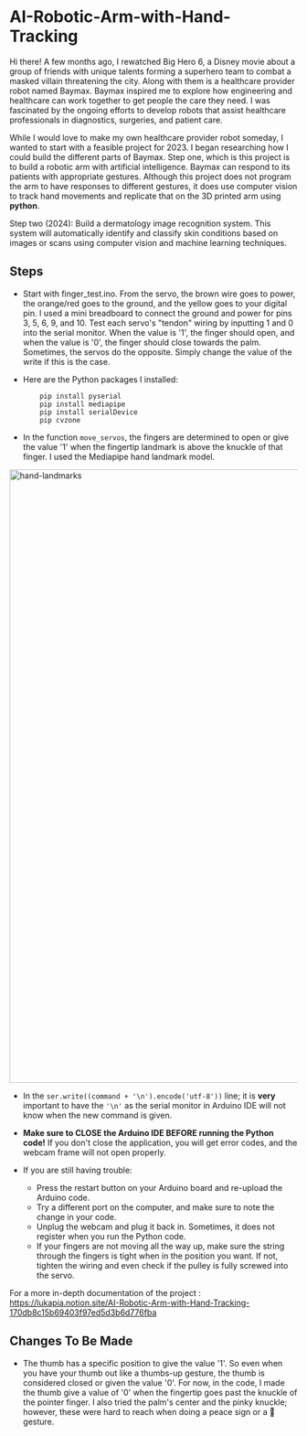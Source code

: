 # AI-Robotic-Arm-with-Hand-Tracking

Hi there! A few months ago, I rewatched Big Hero 6, a Disney movie about a group of friends with unique talents forming a superhero team to combat a masked villain threatening the city. Along with them is a healthcare provider robot named Baymax. Baymax inspired me to explore how engineering and healthcare can work together to get people the care they need. I was fascinated by the ongoing efforts to develop robots that assist healthcare professionals in diagnostics, surgeries, and patient care.

While I would love to make my own healthcare provider robot someday, I wanted to start with a feasible project for 2023. I began researching how I could build the different parts of Baymax. Step one, which is this project is to build a robotic arm with artificial intelligence. Baymax can respond to its patients with appropriate gestures. Although this project does not program the arm to have responses to different gestures, it does use computer vision to track hand movements and replicate that on the 3D printed arm using **python**. 

Step two (2024): Build a dermatology image recognition system. This system will automatically identify and classify skin conditions based on images or scans using computer vision and machine learning techniques. 


## Steps

- Start with finger_test.ino. From the servo, the brown wire goes to power, the orange/red goes to the ground, and the yellow goes to your digital pin. I used a mini breadboard to connect the ground and power for pins 3, 5, 6, 9, and 10. Test each servo's "tendon" wiring by inputting 1 and 0 into the serial monitor. When the value is '1', the finger should open, and when the value is '0', the finger should close towards the palm. Sometimes, the servos do the opposite. Simply change the value of the write if this is the case.

- Here are the Python packages I installed:
   ```
       pip install pyserial
       pip install mediapipe
       pip install serialDevice
       pip cvzone
   ```

- In the function `move_servos`, the fingers are determined to open or give the value '1' when the fingertip landmark is above the knuckle of that finger. I used the Mediapipe hand landmark model. 
<img width="1073" alt="hand-landmarks" src="https://github.com/liapia99/AI-Robotic-Arm-with-Hand-Tracking/assets/98356859/977a67f3-abdb-46c4-b090-85cb6d2fc756">

- In the `ser.write((command + '\n').encode('utf-8'))` line; it is **very** important to have the `'\n'` as the serial monitor in Arduino IDE will not know when the new command is given.

- **Make sure to CLOSE the Arduino IDE BEFORE running the Python code!** If you don't close the application, you will get error codes, and the webcam frame will not open properly.

- If you are still having trouble:
     - Press the restart button on your Arduino board and re-upload the Arduino code.
     - Try a different port on the computer, and make sure to note the change in your code.
     - Unplug the webcam and plug it back in. Sometimes, it does not register when you run the Python code.
     - If your fingers are not moving all the way up, make sure the string through the fingers is tight when in the position you want. If not,               tighten the wiring and even check if the pulley is fully screwed into the servo.

For a more in-depth documentation of the project : https://lukapia.notion.site/AI-Robotic-Arm-with-Hand-Tracking-170db8c15b69403f97ed5d3b6d776fba
 
## Changes To Be Made

- The thumb has a specific position to give the value '1'. So even when you have your thumb out like a thumbs-up gesture, the thumb is considered closed or given the value '0'. For now, in the code, I made the thumb give a value of '0' when the fingertip goes past the knuckle of the pointer finger. I also tried the palm's center and the pinky knuckle; however, these were hard to reach when doing a peace sign or a 🤟 gesture. 
